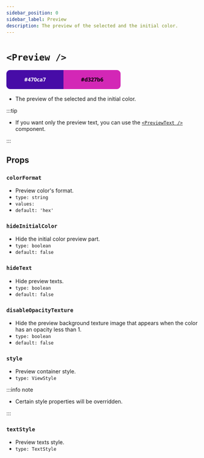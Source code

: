 ```yaml
---
sidebar_position: 0
sidebar_label: Preview
description: The preview of the selected and the initial color.
---
```


# `<Preview />`

![preview](../../../../images/preview.png)

- The preview of the selected and the initial color.

:::tip

- If you want only the preview text, you can use the [`<PreviewText />`](./PreviewText) component.

:::

## Props

### `colorFormat`

- Preview color's format.
- `type: string`
- `values:`<Formats/>
- `default: 'hex'`

### `hideInitialColor`

- Hide the initial color preview part.
- `type: boolean`
- `default: false`

### `hideText`

- Hide preview texts.
- `type: boolean`
- `default: false`

### `disableOpacityTexture`

- Hide the preview background texture image that appears when the color has an opacity less than 1.
- `type: boolean`
- `default: false`

### `style`

- Preview container style.
- `type: ViewStyle`

:::info note

- Certain style properties will be overridden.

:::

### `textStyle`

- Preview texts style.
- `type: TextStyle`
